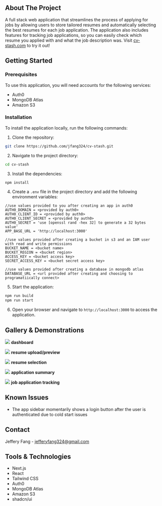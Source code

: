 ## About The Project

A full stack web application that streamlines the process of applying for jobs by allowing users to store tailored resumes and automatically selecting the best resumes for each job application. The application also includes features for tracking job applications, so you can easily check which resume you applied with and what the job description was. Visit [cv-stash.com](https://cv-stash.com) to try it out!

## Getting Started

### Prerequisites

To use this application, you will need accounts for the following services:

- Auth0
- MongoDB Atlas
- Amazon S3

### Installation

To install the application locally, run the following commands:

1. Clone the repository:

```sh
git clone https://github.com/jfang324/cv-stash.git
```

2. Navigate to the project directory:

```sh
cd cv-stash
```

3. Install the dependencies:

```sh
npm install
```

4. Create a `.env` file in the project directory and add the following environment variables:

```env
//use values provided to you after creating an app in auth0
AUTH0_DOMAIN = <provided by auth0>
AUTH0_CLIENT_ID = <provided by auth0>
AUTH0_CLIENT_SECRET = <provided by auth0>
AUTH0_SECRET = 'use [openssl rand -hex 32] to generate a 32 bytes value'
APP_BASE_URL = 'http://localhost:3000'

//use values provided after creating a bucket in s3 and an IAM user with read and write permissions
BUCKET_NAME = <bucket name>
BUCKET_REGION = <bucket region>
ACCESS_KEY = <bucket access key>
SECRET_ACCESS_KEY = <bucket secret access key>

//use values provided after creating a database in mongodb atlas
DATABASE_URL = <url provided after creating and choosing to programatiically connect>
```

5. Start the application:

```sh
npm run build
npm run start
```

6. Open your browser and navigate to `http://localhost:3000` to access the application.

## Gallery & Demonstrations

<img src='https://github.com/user-attachments/assets/abfe4d75-04c4-414e-a260-7bc17a234b71'></img>
**dashboard**

<img src='https://github.com/user-attachments/assets/428374f8-9669-452e-b4e9-ef726a63913d'></img>
**resume upload/preview**

<img src='https://github.com/user-attachments/assets/85fea6fe-8643-4d0f-b2f0-39ea3066e1a0'></img>
**resume selection**

<img src='https://github.com/user-attachments/assets/9f14c121-d56e-4f50-9aae-1cc6f31d1856'></img>
**application summary**

<img src='https://github.com/user-attachments/assets/4ae833e4-d015-4cd9-b14b-76253b6a5b25'></img>
**job application tracking**

## Known Issues

- The app sidebar momentarily shows a login button after the user is authenticated due to cold start issues

## Contact

Jeffery Fang - [jefferyfang324@gmail.com](mailto:jefferyfang324@gmail.com)

## Tools & Technologies

- Next.js
- React
- Tailwind CSS
- Auth0
- MongoDB Atlas
- Amazon S3
- shadcn/ui
